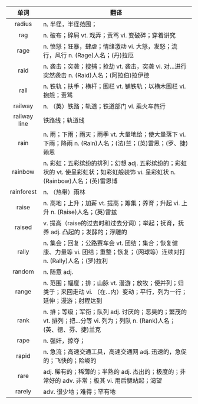 |单词|翻译  |
|:--:|--| 
|	radius  		|		n. 半径，半径范围；	|		
|	rag  		|		n. 破布；碎屑 vt. 戏弄；责骂 vi. 变破碎；穿着讲究	|		
|	rage  		|		n. 愤怒；狂暴，肆虐；情绪激动 vi. 大怒，发怒；流行，风行 n. (Rage)人名；(丹)拉厄	|		
|	raid  		|		n. 袭击；突袭；搜捕；抢劫 vt. 袭击，突袭 vi. 对…进行突然袭击 n. (Raid)人名；(阿拉伯)拉伊德	|		
|	rail  		|		n. 铁轨；扶手；横杆；围栏 vt. 铺铁轨；以横木围栏 vi. 抱怨；责骂	|		
|	railway  		|		n. （英）铁路；轨道；铁道部门 vi. 乘火车旅行	|		
|	railway line  		|		铁路线；轨道线	|		
|	rain  		|		n. 雨；下雨；雨天；雨季 vt. 大量地给；使大量落下 vi. 下雨；降雨 n. (Rain)人名；(法)兰；(英)雷恩；(罗、捷)赖恩	|		
|	rainbow  		|		n. 彩虹；五彩缤纷的排列；幻想 adj. 五彩缤纷的；彩虹状的 vt. 使呈彩虹状；如彩虹般装饰 vi. 呈彩虹状 n. (Rainbow)人名；(英)雷恩博	|		
|	rainforest  		|		n. （热带）雨林	|		
|	raise  		|		n. 高地；上升；加薪 vt. 提高；筹集；养育；升起 vi. 上升 n. (Raise)人名；(英)雷兹	|		
|	raised  		|		v. 提高（raise的过去时和过去分词）；举起；抚育，抚养 adj. 凸起的；发酵的；浮雕的	|		
|	rally  		|		n. 集会；回复；公路赛车会 vt. 团结；集合；恢复健康、力量等 vi. 团结；重整；恢复；（网球等）连续对打 n. (Rally)人名；(罗)拉利	|		
|	random  		|		n. 随意 adj. 	|		
|	range  		|		n. 范围；幅度；排；山脉 vt. 漫游；放牧；使并列；归类于；来回走动 vi. （在...内）变动；平行，列为一行；延伸；漫游；射程达到	|		
|	rank  		|		n. 排；等级；军衔；队列 adj. 讨厌的；恶臭的；繁茂的 vt. 排列；把…分等 vi. 列为；列队 n. (Rank)人名；(英、德、芬、捷)兰克	|		
|	rape  		|		n. 强奸，掠夺；	|		
|	rapid  		|		n. 急流；高速交通工具，高速交通网 adj. 迅速的，急促的；飞快的；险峻的	|		
|	rare  		|		adj. 稀有的；稀薄的；半熟的 adj. 杰出的；极度的；非常好的 adv. 非常；极其 vi. 用后腿站起；渴望	|		
|	rarely  		|		adv. 很少地；难得；罕有地	|		
